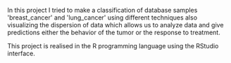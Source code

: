 In this project I tried to make a classification of database samples
'breast_cancer' and 'lung_cancer' using different techniques also visualizing
the dispersion of data which allows us to analyze data and give predictions
either the behavior of the tumor or the response to treatment.

This project is realised in the R programming language using the RStudio interface.
